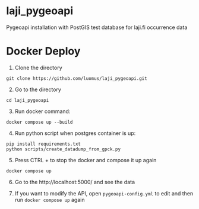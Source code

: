 # laji_pygeoapi
Pygeoapi installation with PostGIS test database for laji.fi occurrence data

# Docker Deploy
1. Clone the directory
```
git clone https://github.com/luomus/laji_pygeoapi.git
```

2. Go to the directory
```
cd laji_pygeoapi
```

3. Run docker command:
```
docker compose up --build
```

4. Run python script when postgres container is up:
```
pip install requirements.txt
python scripts/create_datadump_from_gpck.py
```

5. Press CTRL + to stop the docker and compose it up again
```
docker compose up
```

6. Go to the http://localhost:5000/ and see the data

7. If you want to modify the API, open ```pygeoapi-config.yml``` to edit and then run ```docker compose up``` again

